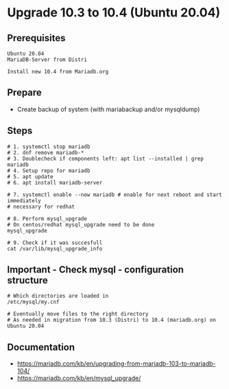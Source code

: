# Upgrade 10.3 to 10.4 (Ubuntu 20.04) 

## Prerequisites

```
Ubuntu 20.04 
MariaDB-Server from Distri

Install new 10.4 from Mariadb.org 

```
## Prepare 

  * Create backup of system (with mariabackup and/or mysqldump) 

## Steps 

```
# 1. systemctl stop mariadb 
# 2. dnf remove mariadb-* 
# 3. Doublecheck if components left: apt list --installed | grep mariadb
# 4. Setup repo for mariadb
# 5. apt update 
# 6. apt install mariadb-server 

# 7. systemctl enable --now mariadb # enable for next reboot and start immediately 
# necessary for redhat 

# 8. Perform mysql_upgrade 
# On centos/redhat mysql_upgrade need to be done
mysql_upgrade 

# 9. Check if it was succesfull 
cat /var/lib/mysql_upgrade_info 

```

## Important - Check mysql - configuration structure

```
# Which directories are loaded in 
/etc/mysql/my.cnf 

# Eventually move files to the right directory
# As needed in migration from 10.3 (Distri) to 10.4 (mariadb.org) on Ubuntu 20.04

```

## Documentation 

  * https://mariadb.com/kb/en/upgrading-from-mariadb-103-to-mariadb-104/
  * https://mariadb.com/kb/en/mysql_upgrade/
